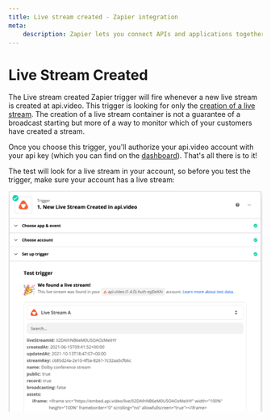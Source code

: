 ```yaml
---
title: Live stream created - Zapier integration
meta:
    description: Zapier lets you connect APIs and applications together without coding. The Live stream created Zapier trigger will fire whenever a new live stream is created at api.video.
---
```


# Live Stream Created

The Live stream created Zapier trigger will fire whenever a new live stream is created at api.video. This trigger is looking for only the [creation of a live stream](/reference/api/Live-Streams#create-live-stream). The creation of a live stream container is not a guarantee of a broadcast starting but more of a way to monitor which of your customers have created a stream.

Once you choose this trigger, you'll authorize your api.video account with your api key (which you can find on the [dashboard](https://my.api.video)). That's all there is to it!

The test will look for a live stream in your account, so before you test the trigger, make sure your account has a live stream:

![Testing the Live Stream Created trigger](/_assets/Zapier_5.png)
